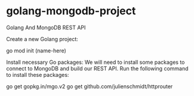 # golang-mongodb-project
Golang And MongoDB REST API 

Create a new Golang project:

go mod init (name-here)

Install necessary Go packages:
We will need to install some packages to connect to MongoDB and build our REST API. Run the following command to install these packages:

go get gopkg.in/mgo.v2
go get github.com/julienschmidt/httprouter
